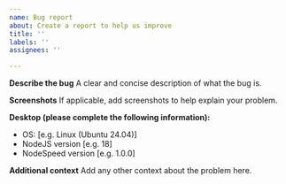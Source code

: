 ```yaml
---
name: Bug report
about: Create a report to help us improve
title: ''
labels: ''
assignees: ''

---
```


**Describe the bug**
A clear and concise description of what the bug is.

**Screenshots**
If applicable, add screenshots to help explain your problem.

**Desktop (please complete the following information):**
 - OS: [e.g. Linux (Ubuntu 24.04)]
 - NodeJS version [e.g. 18]
 - NodeSpeed version [e.g. 1.0.0]

**Additional context**
Add any other context about the problem here.
